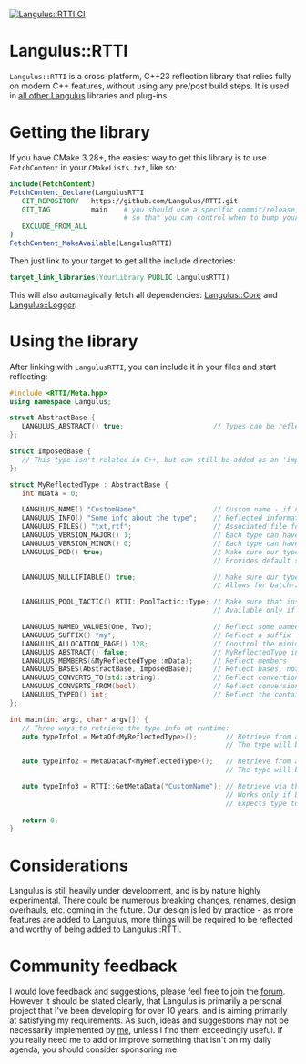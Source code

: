 [![Langulus::RTTI CI](https://github.com/Langulus/RTTI/actions/workflows/ci.yml/badge.svg)](https://github.com/Langulus/RTTI/actions/workflows/ci.yml)
# Langulus::RTTI
`Langulus::RTTI` is a cross-platform, C++23 reflection library that relies fully on modern C++ features, without using any pre/post build steps.
It is used in [all other Langulus](https://github.com/Langulus) libraries and plug-ins.

# Getting the library
If you have CMake 3.28+, the easiest way to get this library is to use `FetchContent` in your `CMakeLists.txt`, like so:
```cmake
include(FetchContent)
FetchContent_Declare(LangulusRTTI
   GIT_REPOSITORY   https://github.com/Langulus/RTTI.git
   GIT_TAG          main    # you should use a specific commit/release,
                            # so that you can control when to bump your dependencies
   EXCLUDE_FROM_ALL
)
FetchContent_MakeAvailable(LangulusRTTI)
```
Then just link to your target to get all the include directories:
```cmake
target_link_libraries(YourLibrary PUBLIC LangulusRTTI)
```
This will also automagically fetch all dependencies: [Langulus::Core](https://github.com/Langulus/Core) and [Langulus::Logger](https://github.com/Langulus/Logger).

# Using the library
After linking with `LangulusRTTI`, you can include it in your files and start reflecting:
```c++
#include <RTTI/Meta.hpp>
using namespace Langulus;

struct AbstractBase {
   LANGULUS_ABSTRACT() true;                      // Types can be reflected as abstract, forbidding instantiation at runtime
};

struct ImposedBase {
   // This type isn't related in C++, but can still be added as an 'imposed' base
};

struct MyReflectedType : AbstractBase {
   int mData = 0;

   LANGULUS_NAME() "CustomName";                  // Custom name - if none is specified, the C++ name will be used
   LANGULUS_INFO() "Some info about the type";    // Reflected information about the type
   LANGULUS_FILES() "txt,rtf";                    // Associated file formats
   LANGULUS_VERSION_MAJOR() 1;                    // Each type can have its own major version
   LANGULUS_VERSION_MINOR() 0;                    // Each type can have its own minor version
   LANGULUS_POD() true;                           // Make sure our type is considered Plain Old Data
                                                  // Provides default serialization to bytes and various optimizations

   LANGULUS_NULLIFIABLE() true;                   // Make sure our type is reflected as nullifiable
                                                  // Allows for batch-zero-initialization optimizations

   LANGULUS_POOL_TACTIC() RTTI::PoolTactic::Type; // Make sure that instances of this type are grouped in dedicated pools
                                                  // Available only if LangulusRTTI was built with LANGULUS_FEATURE_MANAGED_MEMORY

   LANGULUS_NAMED_VALUES(One, Two);               // Reflect some named values
   LANGULUS_SUFFIX() "my";                        // Reflect a suffix
   LANGULUS_ALLOCATION_PAGE() 128;                // Constrol the minimum number of instances allocated
   LANGULUS_ABSTRACT() false;                     // MyReflectedType inherits from AbstractBase, and will be reflected as abstract, unless we explicitly specify it isn't
   LANGULUS_MEMBERS(&MyReflectedType::mData);     // Reflect members
   LANGULUS_BASES(AbstractBase, ImposedBase);     // Reflect bases, not necessarily inherited from it
   LANGULUS_CONVERTS_TO(std::string);             // Reflect convertion to std::string, will complain at compile-time if conversion isn't possible
   LANGULUS_CONVERTS_FROM(bool);                  // Reflect conversion from bool, will complain at compile-time if conversion isn't possible
   LANGULUS_TYPED() int;                          // Reflect the contained type
};

int main(int argc, char* argv[]) {
   // Three ways to retrieve the type info at runtime:
   auto typeInfo1 = MetaOf<MyReflectedType>();       // Retrieve from a static type, deducing what kind of meta to return
                                                     // The type will be reflected on first MetaOf call

   auto typeInfo2 = MetaDataOf<MyReflectedType>();   // Retrieve from a static type
                                                     // The type will be reflected on first MetaDataOf call

   auto typeInfo3 = RTTI::GetMetaData("CustomName"); // Retrieve via the reflected name
                                                     // Works only if LangulusRTTI was built with LANGULUS_FEATURE_MANAGED_REFLECTION
                                                     // Expects type to have been reflected using one of the above functions prior to calling this one
   
   return 0;
}
```

# Considerations
Langulus is still heavily under development, and is by nature highly experimental. There could be numerous breaking changes, renames, design overhauls, etc. coming in the future. Our design is led by practice - as more features are added to Langulus, more things will be required to be reflected and worthy of being added to Langulus::RTTI.

# Community feedback
I would love feedback and suggestions, please feel free to join the [forum](https://github.com/Langulus/RTTI/discussions).
However it should be stated clearly, that Langulus is primarily a personal project that I've been developing for over 10 years, and is aiming primarily at satisfying my requirements.
As such, ideas and suggestions may not be necessarily implemented by [me](https://github.com/Epixu), unless I find them exceedingly useful.
If you really need me to add or improve something that isn't on my daily agenda, you should consider sponsoring me.
